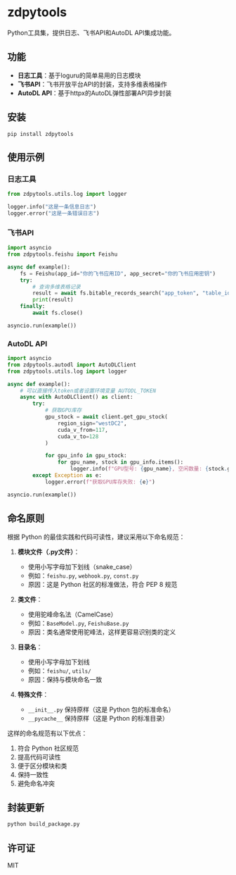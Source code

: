 # zdpytools

Python工具集，提供日志、飞书API和AutoDL API集成功能。

## 功能

- **日志工具**：基于loguru的简单易用的日志模块
- **飞书API**：飞书开放平台API的封装，支持多维表格操作
- **AutoDL API**：基于httpx的AutoDL弹性部署API异步封装

## 安装

```
pip install zdpytools
```

## 使用示例

### 日志工具

```python
from zdpytools.utils.log import logger

logger.info("这是一条信息日志")
logger.error("这是一条错误日志")
```

### 飞书API

```python
import asyncio
from zdpytools.feishu import Feishu

async def example():
    fs = Feishu(app_id="你的飞书应用ID", app_secret="你的飞书应用密钥")
    try:
        # 查询多维表格记录
        result = await fs.bitable_records_search("app_token", "table_id")
        print(result)
    finally:
        await fs.close()

asyncio.run(example())
```

### AutoDL API

```python
import asyncio
from zdpytools.autodl import AutoDLClient
from zdpytools.utils.log import logger

async def example():
    # 可以直接传入token或者设置环境变量 AUTODL_TOKEN
    async with AutoDLClient() as client:
        try:
            # 获取GPU库存
            gpu_stock = await client.get_gpu_stock(
                region_sign="westDC2",
                cuda_v_from=117,
                cuda_v_to=128
            )

            for gpu_info in gpu_stock:
                for gpu_name, stock in gpu_info.items():
                    logger.info(f"GPU型号: {gpu_name}, 空闲数量: {stock.get('idle_gpu_num')}")
        except Exception as e:
            logger.error(f"获取GPU库存失败: {e}")

asyncio.run(example())
```


## 命名原则

根据 Python 的最佳实践和代码可读性，建议采用以下命名规范：

1. **模块文件（.py文件）**：
   - 使用小写字母加下划线（snake_case）
   - 例如：`feishu.py`, `webhook.py`, `const.py`
   - 原因：这是 Python 社区的标准做法，符合 PEP 8 规范

2. **类文件**：
   - 使用驼峰命名法（CamelCase）
   - 例如：`BaseModel.py`, `FeishuBase.py`
   - 原因：类名通常使用驼峰法，这样更容易识别类的定义

3. **目录名**：
   - 使用小写字母加下划线
   - 例如：`feishu/`, `utils/`
   - 原因：保持与模块命名一致

4. **特殊文件**：
   - `__init__.py` 保持原样（这是 Python 包的标准命名）
   - `__pycache__` 保持原样（这是 Python 的标准目录）

这样的命名规范有以下优点：
1. 符合 Python 社区规范
2. 提高代码可读性
3. 便于区分模块和类
4. 保持一致性
5. 避免命名冲突





## 封装更新

<!-- 修改setup.py中的版本
```python
    version="xxx",
```

修改__init__.py中的版本
```python
__version__ = "0.1.1"
```



运行构建脚本 -->
```bash
python build_package.py
```
<!-- 发布
```bash
twine upload dist/*
``` -->

## 许可证

MIT
